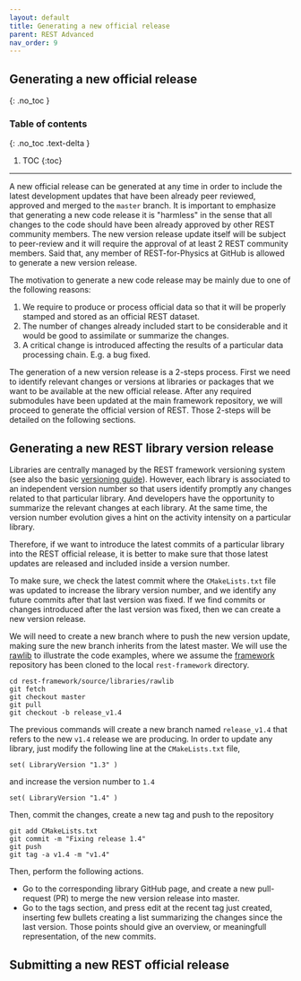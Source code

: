 ```yaml
---
layout: default
title: Generating a new official release
parent: REST Advanced
nav_order: 9
---
```


## Generating a new official release
{: .no_toc }

### Table of contents
{: .no_toc .text-delta }

1. TOC
{:toc}

---

A new official release can be generated at any time in order to include the latest development updates that have been already peer reviewed, approved and merged to the `master` branch. It is important to emphasize that generating a new code release it is "harmless" in the sense that all changes to the code should have been already approved by other REST community members. The new version release update itself will be subject to peer-review and it will require the approval of at least 2 REST community members. Said that, any member of REST-for-Physics at GitHub is allowed to generate a new version release.

The motivation to generate a new code release may be mainly due to one of the following reasons:

1. We require to produce or process official data so that it will be properly stamped and stored as an official REST dataset.
2. The number of changes already included start to be considerable and it would be good to assimilate or summarize the changes.
3. A critical change is introduced affecting the results of a particular data processing chain. E.g. a bug fixed.

The generation of a new version release is a 2-steps process. First we need to identify relevant changes or versions at libraries or packages that we want to be available at the new official release. After any required submodules have been updated at the main framework repository, we will proceed to generate the official version of REST. Those 2-steps will be detailed on the following sections.

## Generating a new REST library version release

Libraries are centrally managed by the REST framework versioning system (see also the basic [versioning guide](../rest-basics/rest-versioning.md)). However, each library is associated to an independent version number so that users identify promptly any changes related to that particular library. And developers have the opportunity to summarize the relevant changes at each library. At the same time, the version number evolution gives a hint on the activity intensity on a particular library. 

Therefore, if we want to introduce the latest commits of a particular library into the REST official release, it is better to make sure that those latest updates are released and included inside a version number.

To make sure, we check the latest commit where the `CMakeLists.txt` file was updated to increase the library version number, and we identify any future commits after that last version was fixed. If we find commits or changes introduced after the last version was fixed, then we can create a new version release.

We will need to create a new branch where to push the new version update, making sure the new branch inherits from the latest master. We will use the [rawlib](https://github.com/rest-for-physics/rawlib) to illustrate the code examples, where we assume the [framework](https://github.com/rest-for-physics/framework) repository has been cloned to the local `rest-framework` directory.

```
cd rest-framework/source/libraries/rawlib
git fetch
git checkout master
git pull
git checkout -b release_v1.4
```

The previous commands will create a new branch named `release_v1.4` that refers to the new `v1.4` release we are producing. In order to update any library, just modify the following line at the `CMakeLists.txt` file,

```
set( LibraryVersion "1.3" )
```

and increase the version number to `1.4`

```
set( LibraryVersion "1.4" )
```

Then, commit the changes, create a new tag and push to the repository

```
git add CMakeLists.txt
git commit -m "Fixing release 1.4"
git push
git tag -a v1.4 -m "v1.4"
```

Then, perform the following actions.

* Go to the corresponding library GitHub page, and create a new pull-request (PR) to merge the new version release into master.
* Go to the tags section, and press edit at the recent tag just created, inserting few bullets creating a list summarizing the changes since the last version. Those points should give an overview, or meaningfull representation, of the new commits.

## Submitting a new REST official release

